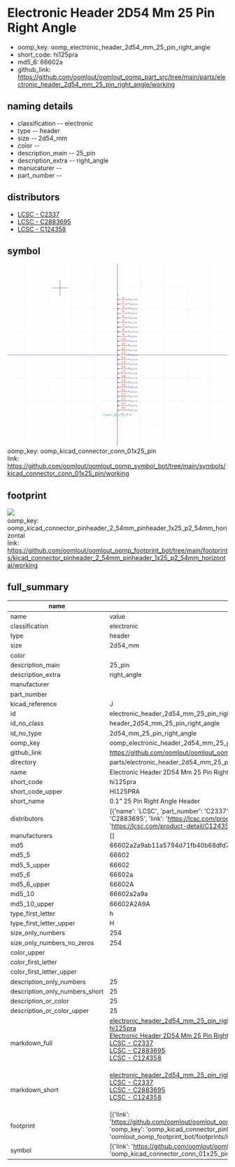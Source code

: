 # Electronic Header 2D54 Mm 25 Pin Right Angle

  
* oomp_key: oomp_electronic_header_2d54_mm_25_pin_right_angle 
* short_code: hi125pra
* md5_6: 66602a  
* github_link: https://github.com/oomlout/oomlout_oomp_part_src/tree/main/parts/electronic_header_2d54_mm_25_pin_right_angle/working  
## naming details
* classification -- electronic
* type -- header
* size -- 2d54_mm
* color -- 
* description_main -- 25_pin
* description_extra -- right_angle
* manucaturer -- 
* part_number -- 

## distributors
* [LCSC - C2337](https://lcsc.com/product-detail/C2337.html)  
* [LCSC - C2883695](https://lcsc.com/product-detail/C2883695.html)  
* [LCSC - C124358](https://lcsc.com/product-detail/C124358.html)  


## symbol

![](symbol/0/working/working_600.png)  
oomp_key: oomp_kicad_connector_conn_01x25_pin  
link: https://github.com/oomlout/oomlout_oomp_symbol_bot/tree/main/symbols/kicad_connector_conn_01x25_pin/working  

## footprint

![](footprint/0/working/working_600.png)  
oomp_key: oomp_kicad_connector_pinheader_2_54mm_pinheader_1x25_p2_54mm_horizontal  
link: https://github.com/oomlout/oomlout_oomp_footprint_bot/tree/main/footprints/kicad_connector_pinheader_2_54mm_pinheader_1x25_p2_54mm_horizontal/working  

## full_summary
| name | value | 
| --- | --- | 
| name | value | 
| classification | electronic | 
| type | header | 
| size | 2d54_mm | 
| color |  | 
| description_main | 25_pin | 
| description_extra | right_angle | 
| manufacturer |  | 
| part_number |  | 
| kicad_reference | J | 
| id | electronic_header_2d54_mm_25_pin_right_angle | 
| id_no_class | header_2d54_mm_25_pin_right_angle | 
| id_no_type | 2d54_mm_25_pin_right_angle | 
| oomp_key | oomp_electronic_header_2d54_mm_25_pin_right_angle | 
| github_link | https://github.com/oomlout/oomlout_oomp_part_src/tree/main/parts/electronic_header_2d54_mm_25_pin_right_angle/working | 
| directory | parts/electronic_header_2d54_mm_25_pin_right_angle | 
| name | Electronic Header 2D54 Mm 25 Pin Right Angle | 
| short_code | hi125pra | 
| short_code_upper | HI125PRA | 
| short_name | 0.1" 25 Pin Right Angle Header | 
| distributors | [{'name': 'LCSC', 'part_number': 'C2337', 'link': 'https://lcsc.com/product-detail/C2337.html', 'id': 'distributor_lcsc'}, {'name': 'LCSC', 'part_number': 'C2883695', 'link': 'https://lcsc.com/product-detail/C2883695.html', 'id': 'distributor_lcsc'}, {'name': 'LCSC', 'part_number': 'C124358', 'link': 'https://lcsc.com/product-detail/C124358.html', 'id': 'distributor_lcsc'}] | 
| manufacturers | [] | 
| md5 | 66602a2a9ab11a5794d71fb40b68dfd7 | 
| md5_5 | 66602 | 
| md5_5_upper | 66602 | 
| md5_6 | 66602a | 
| md5_6_upper | 66602A | 
| md5_10 | 66602a2a9a | 
| md5_10_upper | 66602A2A9A | 
| type_first_letter | h | 
| type_first_letter_upper | H | 
| size_only_numbers | 254 | 
| size_only_numbers_no_zeros | 254 | 
| color_upper |  | 
| color_first_letter |  | 
| color_first_letter_upper |  | 
| description_only_numbers | 25 | 
| description_only_numbers_short | 25 | 
| description_or_color | 25 | 
| description_or_color_upper | 25 | 
| markdown_full | [electronic_header_2d54_mm_25_pin_right_angle](https://github.com/oomlout/oomlout_oomp_part_src/tree/main/parts/electronic_header_2d54_mm_25_pin_right_angle/working)<br>[hi125pra](https://github.com/oomlout/oomlout_oomp_part_src/tree/main/parts/electronic_header_2d54_mm_25_pin_right_angle/working)<br>[Electronic Header 2D54 Mm 25 Pin Right Angle](https://github.com/oomlout/oomlout_oomp_part_src/tree/main/parts/electronic_header_2d54_mm_25_pin_right_angle/working)<br>[LCSC - C2337<br>](https://lcsc.com/product-detail/C2337.html)[LCSC - C2883695<br>](https://lcsc.com/product-detail/C2883695.html)[LCSC - C124358<br>](https://lcsc.com/product-detail/C124358.html)<br> | 
| markdown_short | [electronic_header_2d54_mm_25_pin_right_angle](https://github.com/oomlout/oomlout_oomp_part_src/tree/main/parts/electronic_header_2d54_mm_25_pin_right_angle/working)<br>[LCSC - C2337<br>](https://lcsc.com/product-detail/C2337.html)[LCSC - C2883695<br>](https://lcsc.com/product-detail/C2883695.html)[LCSC - C124358<br>](https://lcsc.com/product-detail/C124358.html)<br> | 
| footprint | [{'link': 'https://github.com/oomlout/oomlout_oomp_footprint_bot/tree/main/foootprntss/kicad_connector_pinheader_2_54mm_pinheader_1x25_p2_54mm_horizontal', 'oomp_key': 'oomp_kicad_connector_pinheader_2_54mm_pinheader_1x25_p2_54mm_horizontal', 'directory': 'oomlout_oomp_footprint_bot/footprints/kicad_connector_pinheader_2_54mm_pinheader_1x25_p2_54mm_horizontal//working/working.kicad_mod'}] | 
| symbol | [{'link': 'https://github.com/oomlout/oomlout_oomp_symbol_bot/tree/main/symbols/kicad_connector_conn_01x25_pin', 'oomp_key': 'oomp_kicad_connector_conn_01x25_pin', 'directory': 'oomlout_oomp_symbol_bot/symbols/kicad_connector_conn_01x25_pin//working/working.kicad_sym'}] | 
